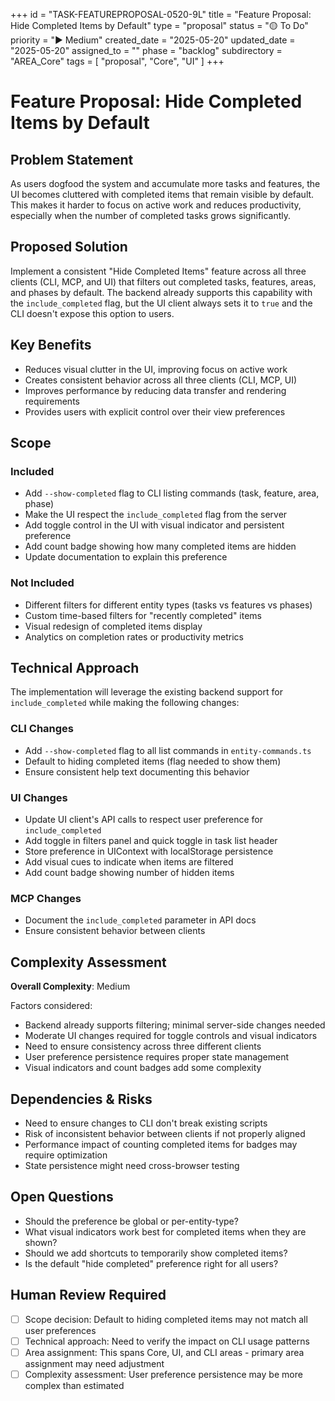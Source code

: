 +++
id = "TASK-FEATUREPROPOSAL-0520-9L"
title = "Feature Proposal: Hide Completed Items by Default"
type = "proposal"
status = "🟡 To Do"
priority = "▶️ Medium"
created_date = "2025-05-20"
updated_date = "2025-05-20"
assigned_to = ""
phase = "backlog"
subdirectory = "AREA_Core"
tags = [ "proposal", "Core", "UI" ]
+++

# Feature Proposal: Hide Completed Items by Default

## Problem Statement
As users dogfood the system and accumulate more tasks and features, the UI becomes cluttered with completed items that remain visible by default. This makes it harder to focus on active work and reduces productivity, especially when the number of completed tasks grows significantly.

## Proposed Solution
Implement a consistent "Hide Completed Items" feature across all three clients (CLI, MCP, and UI) that filters out completed tasks, features, areas, and phases by default. The backend already supports this capability with the `include_completed` flag, but the UI client always sets it to `true` and the CLI doesn't expose this option to users.

## Key Benefits
- Reduces visual clutter in the UI, improving focus on active work
- Creates consistent behavior across all three clients (CLI, MCP, UI)
- Improves performance by reducing data transfer and rendering requirements
- Provides users with explicit control over their view preferences

## Scope

### Included
- Add `--show-completed` flag to CLI listing commands (task, feature, area, phase)
- Make the UI respect the `include_completed` flag from the server
- Add toggle control in the UI with visual indicator and persistent preference
- Add count badge showing how many completed items are hidden
- Update documentation to explain this preference

### Not Included
- Different filters for different entity types (tasks vs features vs phases)
- Custom time-based filters for "recently completed" items
- Visual redesign of completed items display
- Analytics on completion rates or productivity metrics

## Technical Approach

The implementation will leverage the existing backend support for `include_completed` while making the following changes:

### CLI Changes
- Add `--show-completed` flag to all list commands in `entity-commands.ts`
- Default to hiding completed items (flag needed to show them)
- Ensure consistent help text documenting this behavior

### UI Changes
- Update UI client's API calls to respect user preference for `include_completed`
- Add toggle in filters panel and quick toggle in task list header
- Store preference in UIContext with localStorage persistence
- Add visual cues to indicate when items are filtered
- Add count badge showing number of hidden items

### MCP Changes
- Document the `include_completed` parameter in API docs
- Ensure consistent behavior between clients

## Complexity Assessment

**Overall Complexity**: Medium

Factors considered:
- Backend already supports filtering; minimal server-side changes needed
- Moderate UI changes required for toggle controls and visual indicators
- Need to ensure consistency across three different clients
- User preference persistence requires proper state management
- Visual indicators and count badges add some complexity

## Dependencies & Risks
- Need to ensure changes to CLI don't break existing scripts
- Risk of inconsistent behavior between clients if not properly aligned
- Performance impact of counting completed items for badges may require optimization
- State persistence might need cross-browser testing

## Open Questions
- Should the preference be global or per-entity-type?
- What visual indicators work best for completed items when they are shown?
- Should we add shortcuts to temporarily show completed items?
- Is the default "hide completed" preference right for all users?

## Human Review Required
- [ ] Scope decision: Default to hiding completed items may not match all user preferences
- [ ] Technical approach: Need to verify the impact on CLI usage patterns
- [ ] Area assignment: This spans Core, UI, and CLI areas - primary area assignment may need adjustment
- [ ] Complexity assessment: User preference persistence may be more complex than estimated
